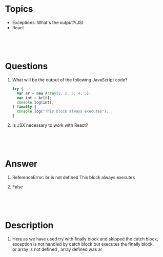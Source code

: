 # Topics

- Exceptions: What's the output?(JS)
- React

&nbsp;

&nbsp;

# Questions

1. What will be the output of the following JavaScript code?

   ```js
   try {
     var ar = new Array(1, 2, 3, 4, 5);
     var int = br[6];
     console.log(int);
   } finally {
     console.log("This block always executes");
   }
   ```

2. Is JSX necessary to work with React?

&nbsp;

&nbsp;

# Answer

1. ReferenceError: br is not defined This block always executes

2. False

&nbsp;

&nbsp;

# Description

1. Here as we have used try with finally block and skipped the catch block, exception is not handled by catch block but executes the finally block. br array is not defined , array defined was ar
